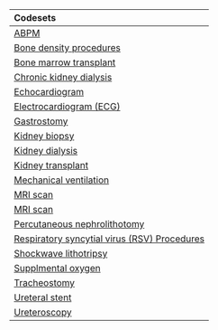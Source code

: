 |Codesets                                     |
|:--------------------------------------------|
|[ABPM](https://pedsnet.github.io/Variable-Dictionary/pages/procedures/NA_md_page.html)|
|[Bone density procedures](https://pedsnet.github.io/Variable-Dictionary/pages/procedures/px_bone_density_md_page.html)|
|[Bone marrow transplant](https://pedsnet.github.io/Variable-Dictionary/pages/procedures/px_bmt_md_page.html)|
|[Chronic kidney dialysis](https://pedsnet.github.io/Variable-Dictionary/pages/procedures/NA_md_page.html)|
|[Echocardiogram](https://pedsnet.github.io/Variable-Dictionary/pages/procedures/px_echo_md_page.html)|
|[Electrocardiogram (ECG)](https://pedsnet.github.io/Variable-Dictionary/pages/procedures/px_ecg_md_page.html)|
|[Gastrostomy](https://pedsnet.github.io/Variable-Dictionary/pages/procedures/px_gastrostomy_md_page.html)|
|[Kidney biopsy](https://pedsnet.github.io/Variable-Dictionary/pages/procedures/px_kidney_biopsy_md_page.html)|
|[Kidney dialysis](https://pedsnet.github.io/Variable-Dictionary/pages/procedures/px_kidney_dialysis_md_page.html)|
|[Kidney transplant](https://pedsnet.github.io/Variable-Dictionary/pages/procedures/px_kidney_transplant_md_page.html)|
|[Mechanical ventilation](https://pedsnet.github.io/Variable-Dictionary/pages/procedures/px_mech_vent_md_page.html)|
|[MRI scan](https://pedsnet.github.io/Variable-Dictionary/pages/procedures/mri_procedures_md_page.html)|
|[MRI scan](https://pedsnet.github.io/Variable-Dictionary/pages/procedures/px_mri_md_page.html)|
|[Percutaneous nephrolithotomy](https://pedsnet.github.io/Variable-Dictionary/pages/procedures/px_pcnl_md_page.html)|
|[Respiratory syncytial virus (RSV) Procedures](https://pedsnet.github.io/Variable-Dictionary/pages/procedures/px_rsv_md_page.html)|
|[Shockwave lithotripsy](https://pedsnet.github.io/Variable-Dictionary/pages/procedures/px_swl_md_page.html)|
|[Supplmental oxygen](https://pedsnet.github.io/Variable-Dictionary/pages/procedures/px_ox_md_page.html)|
|[Tracheostomy](https://pedsnet.github.io/Variable-Dictionary/pages/procedures/tracheostomy_md_page.html)|
|[Ureteral stent](https://pedsnet.github.io/Variable-Dictionary/pages/procedures/px_ureteral_stent_md_page.html)|
|[Ureteroscopy](https://pedsnet.github.io/Variable-Dictionary/pages/procedures/px_urs_md_page.html)|
